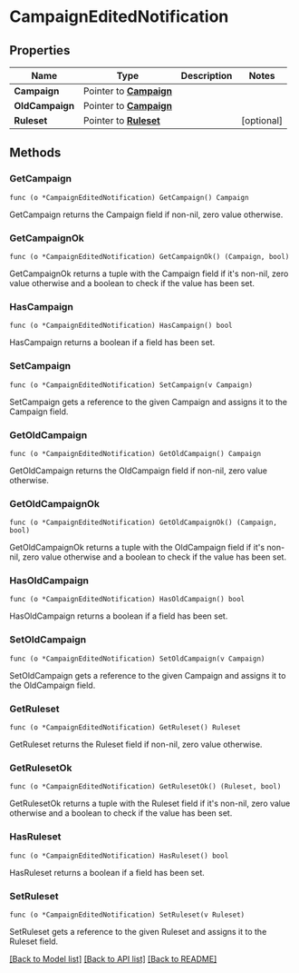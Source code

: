 # CampaignEditedNotification

## Properties

Name | Type | Description | Notes
------------ | ------------- | ------------- | -------------
**Campaign** | Pointer to [**Campaign**](Campaign.md) |  | 
**OldCampaign** | Pointer to [**Campaign**](Campaign.md) |  | 
**Ruleset** | Pointer to [**Ruleset**](Ruleset.md) |  | [optional] 

## Methods

### GetCampaign

`func (o *CampaignEditedNotification) GetCampaign() Campaign`

GetCampaign returns the Campaign field if non-nil, zero value otherwise.

### GetCampaignOk

`func (o *CampaignEditedNotification) GetCampaignOk() (Campaign, bool)`

GetCampaignOk returns a tuple with the Campaign field if it's non-nil, zero value otherwise
and a boolean to check if the value has been set.

### HasCampaign

`func (o *CampaignEditedNotification) HasCampaign() bool`

HasCampaign returns a boolean if a field has been set.

### SetCampaign

`func (o *CampaignEditedNotification) SetCampaign(v Campaign)`

SetCampaign gets a reference to the given Campaign and assigns it to the Campaign field.

### GetOldCampaign

`func (o *CampaignEditedNotification) GetOldCampaign() Campaign`

GetOldCampaign returns the OldCampaign field if non-nil, zero value otherwise.

### GetOldCampaignOk

`func (o *CampaignEditedNotification) GetOldCampaignOk() (Campaign, bool)`

GetOldCampaignOk returns a tuple with the OldCampaign field if it's non-nil, zero value otherwise
and a boolean to check if the value has been set.

### HasOldCampaign

`func (o *CampaignEditedNotification) HasOldCampaign() bool`

HasOldCampaign returns a boolean if a field has been set.

### SetOldCampaign

`func (o *CampaignEditedNotification) SetOldCampaign(v Campaign)`

SetOldCampaign gets a reference to the given Campaign and assigns it to the OldCampaign field.

### GetRuleset

`func (o *CampaignEditedNotification) GetRuleset() Ruleset`

GetRuleset returns the Ruleset field if non-nil, zero value otherwise.

### GetRulesetOk

`func (o *CampaignEditedNotification) GetRulesetOk() (Ruleset, bool)`

GetRulesetOk returns a tuple with the Ruleset field if it's non-nil, zero value otherwise
and a boolean to check if the value has been set.

### HasRuleset

`func (o *CampaignEditedNotification) HasRuleset() bool`

HasRuleset returns a boolean if a field has been set.

### SetRuleset

`func (o *CampaignEditedNotification) SetRuleset(v Ruleset)`

SetRuleset gets a reference to the given Ruleset and assigns it to the Ruleset field.


[[Back to Model list]](../README.md#documentation-for-models) [[Back to API list]](../README.md#documentation-for-api-endpoints) [[Back to README]](../README.md)


